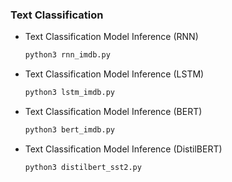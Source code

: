 ### Text Classification

- Text Classification Model Inference (RNN)
    
    ```python
    python3 rnn_imdb.py
    ```
    
- Text Classification Model Inference (LSTM)
    
    ```python
    python3 lstm_imdb.py
    ```
    
- Text Classification Model Inference (BERT)
    
    ```python
    python3 bert_imdb.py
    ```
    
- Text Classification Model Inference (DistilBERT)
    
    ```python
    python3 distilbert_sst2.py
    ```
